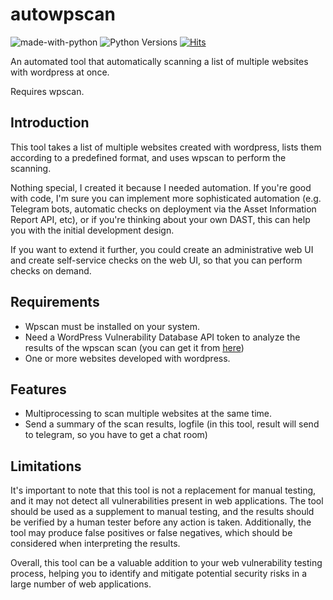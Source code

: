 # autowpscan
![made-with-python][made-with-python]
![Python Versions][pyversion-button]
[![Hits](https://hits.seeyoufarm.com/api/count/incr/badge.svg?url=https%3A%2F%2Fgithub.com%2Fpassword123456%2Fautowpscan%2F&count_bg=%2379C83D&title_bg=%23555555&icon=&icon_color=%23E7E7E7&title=hits&edge_flat=false)](https://hits.seeyoufarm.com)


[pyversion-button]: https://img.shields.io/pypi/pyversions/Markdown.svg
[made-with-python]: https://img.shields.io/badge/Made%20with-Python-1f425f.svg


An automated tool that automatically scanning a list of multiple websites with wordpress at once. 

Requires wpscan.


## Introduction
This tool takes a list of multiple websites created with wordpress, lists them according to a predefined format, and uses wpscan to perform the scanning.

Nothing special, I created it because I needed automation. If you're good with code, I'm sure you can implement more sophisticated automation (e.g. Telegram bots, automatic checks on deployment via the Asset Information Report API, etc), or if you're thinking about your own DAST, this can help you with the initial development design. 

If you want to extend it further, you could create an administrative web UI and create self-service checks on the web UI, so that you can perform checks on demand.

## Requirements
- Wpscan must be installed on your system.
- Need a WordPress Vulnerability Database API token to analyze the results of the wpscan scan (you can get it from [here](https://wpscan.com/api))
- One or more websites developed with wordpress. 


## Features
- Multiprocessing to scan multiple websites at the same time.
- Send a summary of the scan results, logfile (in this tool, result will send to telegram, so you have to get a chat room)


## Limitations
It's important to note that this tool is not a replacement for manual testing, and it may not detect all vulnerabilities present in web applications. The tool should be used as a supplement to manual testing, and the results should be verified by a human tester before any action is taken. Additionally, the tool may produce false positives or false negatives, which should be considered when interpreting the results.

Overall, this tool can be a valuable addition to your web vulnerability testing process, helping you to identify and mitigate potential security risks in a large number of web applications.
